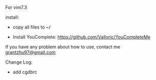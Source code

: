 For vim7.3

install:

- copy all files to ~/

- Install YouComplete:
    https://github.com/Valloric/YouCompleteMe

If you have any problem about how to use, contact me grantzhu97@gmail.com

Change Log:
- add cgdbrc

